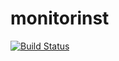 # monitorinst

[![Build Status](https://travis-ci.org/pbalogh-sa/monitorinst.svg?branch=master)](https://travis-ci.org/pbalogh-sa/monitorinst)
